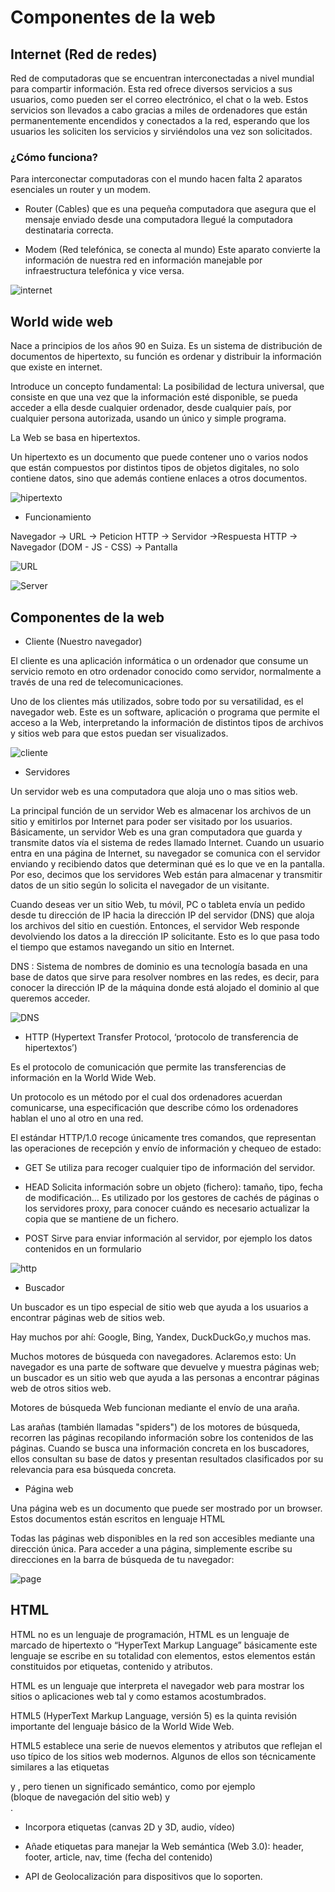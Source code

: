 # Componentes de la web

## Internet (Red de redes)

Red de computadoras que se encuentran interconectadas a nivel mundial para compartir información. Esta red ofrece diversos servicios a sus usuarios, como pueden ser el correo electrónico, el chat o la web. Estos servicios son llevados a cabo gracias a miles de ordenadores que están permanentemente encendidos y conectados a la red, esperando que los
usuarios les soliciten los servicios y sirviéndolos una vez son solicitados.

### ¿Cómo funciona?
Para interconectar computadoras con el mundo hacen falta 2 aparatos esenciales un router y un modem.

- Router (Cables) que es una pequeña computadora que asegura que el mensaje enviado desde una computadora llegué la computadora destinataria correcta.

- Modem (Red telefónica, se conecta al mundo) Este aparato convierte la información de nuestra red en información manejable por infraestructura telefónica y vice versa.

![internet](images/works.png)


## World wide web

Nace a principios de los años 90 en Suiza. Es un sistema de distribución de documentos de hipertexto, su función es ordenar y distribuir la información que existe en internet.

Introduce un concepto fundamental: La posibilidad de lectura universal, que consiste en que una vez que la información esté disponible, se pueda acceder a ella desde cualquier ordenador, desde cualquier país, por cualquier persona autorizada, usando un único y simple programa.

La Web se basa en hipertextos.

Un hipertexto es un documento que puede contener uno o varios nodos que están compuestos por distintos tipos de objetos digitales,
no solo contiene datos, sino que además contiene enlaces a otros documentos.

![hipertexto](images/hipertexto.gif)

* Funcionamiento

Navegador -> URL -> Peticion HTTP -> Servidor ->Respuesta HTTP -> Navegador (DOM - JS - CSS) -> Pantalla

![URL](images/url.PNG)

![Server](images/server.PNG)

## Componentes de la web
- Cliente (Nuestro navegador)

El cliente es una aplicación informática o un ordenador que consume un servicio remoto en otro ordenador conocido como servidor, normalmente a través de una red de telecomunicaciones.

Uno de los clientes más utilizados, sobre todo por su versatilidad, es el navegador web. Este es un software, aplicación o programa que permite el acceso a la Web, interpretando la información de distintos tipos de archivos y sitios web para que estos puedan ser visualizados.

![cliente](images/web-server.jpg)

- Servidores

Un servidor web es una computadora que aloja uno o mas sitios web.

La principal función de un servidor Web es almacenar los archivos de un sitio y emitirlos por Internet para poder ser visitado por los usuarios. Básicamente, un servidor Web es una gran computadora que guarda y transmite datos vía el sistema de redes llamado Internet. Cuando un usuario entra en una página de Internet, su navegador se comunica  con el servidor enviando y recibiendo datos que determinan qué es lo que ve en la pantalla. Por eso, decimos que los servidores Web están para almacenar y transmitir datos de un sitio según lo solicita el navegador de un visitante.

 Cuando deseas ver un sitio Web, tu móvil, PC o tableta envía un pedido desde tu dirección de IP hacia la dirección IP del servidor (DNS) que aloja los archivos del sitio en cuestión. Entonces, el servidor Web responde devolviendo los datos a la dirección IP solicitante. Esto es lo que pasa todo el tiempo que estamos navegando un sitio en Internet.
 
 DNS : Sistema de nombres de dominio es una tecnología basada en una base de datos que sirve para resolver nombres en las redes, es decir, para conocer la dirección IP de la máquina donde está alojado el dominio al que queremos acceder.
 
 ![DNS](images/DNS.PNG)
 
- HTTP (Hypertext Transfer Protocol, ‘protocolo de transferencia de hipertextos’)

Es el protocolo de comunicación que permite las transferencias de información en la World Wide Web.

Un protocolo es un método por el cual dos ordenadores acuerdan comunicarse, una especificación que describe cómo los ordenadores hablan el uno al otro en una red.

El estándar HTTP/1.0 recoge únicamente tres comandos, que representan las operaciones de recepción y envío de información y chequeo de estado:

* GET Se utiliza para recoger cualquier tipo de información del servidor.

* HEAD Solicita información sobre un objeto (fichero): tamaño, tipo, fecha de modificación… Es utilizado por los gestores de cachés de páginas o los servidores proxy, para conocer cuándo es necesario actualizar la copia que se mantiene de un fichero.

* POST Sirve para enviar información al servidor, por ejemplo los datos contenidos en un formulario

![http](images/http.jpg)

- Buscador 

Un buscador es un tipo especial de sitio web que ayuda a los usuarios a encontrar páginas web de sitios web.

Hay muchos por ahí: Google, Bing, Yandex, DuckDuckGo,y muchos mas.

Muchos  motores de búsqueda con navegadores. Aclaremos esto: Un navegador es una parte de software que devuelve y muestra páginas web; un buscador es un sitio web que ayuda a las personas a encontrar páginas web de otros sitios web.

Motores de búsqueda Web funcionan mediante el envío de una araña.

Las arañas (también llamadas "spiders") de los motores de búsqueda, recorren las páginas recopilando información sobre los contenidos de las páginas. Cuando se busca una información concreta en los buscadores, ellos consultan su base de datos y presentan resultados clasificados por su relevancia para esa búsqueda concreta.

- Página web

Una página web es un documento que puede ser mostrado por un browser. Estos documentos están escritos en lenguaje HTML

Todas las páginas web disponibles en la red son accesibles mediante una dirección única. Para acceder a una página, simplemente escribe su direcciones en la barra de búsqueda de tu navegador:

![page](images/web-page.jpg)

## HTML

HTML no es un lenguaje de programación, HTML es un lenguaje de marcado de hipertexto o “HyperText Markup Language” básicamente este lenguaje se escribe en su totalidad con elementos, estos elementos están constituidos por etiquetas, contenido y atributos.

HTML es un lenguaje que interpreta el navegador web para mostrar los sitios o aplicaciones web tal y como estamos acostumbrados. 

HTML5 (HyperText Markup Language, versión 5) es la quinta revisión importante del lenguaje básico de la World Wide Web.

HTML5 establece una serie de nuevos elementos y atributos que reflejan el uso típico de los sitios web modernos. Algunos de ellos son técnicamente similares a las etiquetas <div> y <span>, pero tienen un significado semántico, como por ejemplo <nav> (bloque de navegación del sitio web) y <footer>.
 
* Incorpora etiquetas (canvas 2D y 3D, audio, vídeo) 

* Añade etiquetas para manejar la Web semántica (Web 3.0): header, footer, article, nav, time (fecha del contenido)

* API de Geolocalización para dispositivos que lo soporten.










